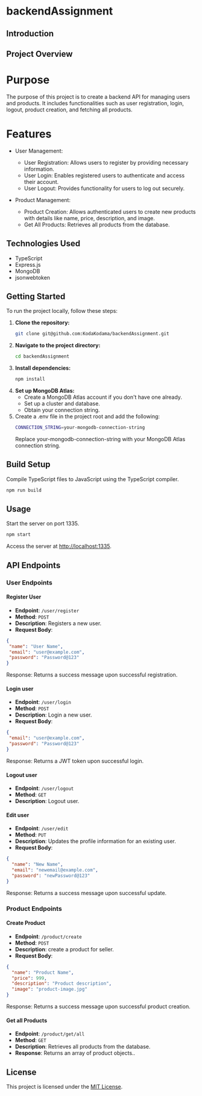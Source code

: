 # backendAssignment
## Introduction

## Project Overview
# Purpose
The purpose of this project is to create a backend API for managing users and products. It includes functionalities such as user registration, login, logout, product creation, and fetching all products.

# Features
- User Management:

   - User Registration: Allows users to register by providing necessary information.
   - User Login: Enables registered users to authenticate and access their account.
   - User Logout: Provides functionality for users to log out securely.

- Product Management:

   - Product Creation: Allows authenticated users to create new products with details like name, price, description, and image.
   - Get All Products: Retrieves all products from the database.

## Technologies Used

- TypeScript
- Express.js
- MongoDB
- jsonwebtoken

## Getting Started

To run the project locally, follow these steps:

1. **Clone the repository:**
   ```bash
   git clone git@github.com:KodaKodama/backendAssignment.git
   ```
2. **Navigate to the project directory:**
   ```bash
   cd backendAssignment
   ```
3. **Install dependencies:**
   ```bash
   npm install
   ```
4. **Set up MongoDB Atlas:**
   - Create a MongoDB Atlas account if you don't have one already.
   - Set up a cluster and database.
   - Obtain your connection string.
5. Create a .env file in the project root and add the following:
   ```bash
   CONNECTION_STRING=your-mongodb-connection-string
   ```
   Replace your-mongodb-connection-string with your MongoDB Atlas connection string.

## Build Setup

Compile TypeScript files to JavaScript using the TypeScript compiler.

```bash
npm run build
```

## Usage

Start the server on port 1335.

```bash
npm start
```

Access the server at [http://localhost:1335](http://localhost:1335).

## API Endpoints

### User Endpoints

#### Register User

- **Endpoint**: `/user/register`
- **Method**: `POST`
- **Description**: Registers a new user.
- **Request Body**:
```json
{
 "name": "User Name",
 "email": "user@example.com",
 "password": "Password@123"
}
```
Response: Returns a success message upon successful registration.

#### Login user

- **Endpoint**: `/user/login`
- **Method**: `POST`
- **Description**: Login a new user.
- **Request Body**:
```json
{
 "email": "user@example.com",
 "password": "Password@123"
}
```
Response: Returns a JWT token upon successful login.

#### Logout user

- **Endpoint**: `/user/logout`
- **Method**: `GET`
- **Description**: Logout user.

#### Edit user

- **Endpoint**: `/user/edit`
- **Method**: `PUT`
- **Description**: Updates the profile information for an existing user.
- **Request Body**:
```json
{
  "name": "New Name",
  "email": "newemail@example.com",
  "password": "newPassword@123"
}
```
Response: Returns a success message upon successful update.

### Product Endpoints

#### Create Product

- **Endpoint**: `/product/create`
- **Method**: `POST`
- **Description**: create a product for seller.
- **Request Body**:
```json
{
  "name": "Product Name",
  "price": 999,
  "description": "Product description",
  "image": "product-image.jpg"
}
```
Response: Returns a success message upon successful product creation.


#### Get all Products

- **Endpoint**: `/product/get/all`
- **Method**: `GET`
- **Description**: Retrieves all products from the database.
- **Response**: Returns an array of product objects..

## License

This project is licensed under the [MIT License](LICENSE).